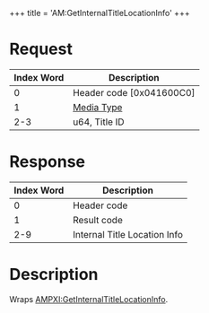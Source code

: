 +++
title = 'AM:GetInternalTitleLocationInfo'
+++

# Request

| Index Word | Description                                            |
|------------|--------------------------------------------------------|
| 0          | Header code \[0x041600C0\]                             |
| 1          | [Media Type](Filesystem_services#mediatype "wikilink") |
| 2-3        | u64, Title ID                                          |

# Response

| Index Word | Description                  |
|------------|------------------------------|
| 0          | Header code                  |
| 1          | Result code                  |
| 2-9        | Internal Title Location Info |

# Description

Wraps
[AMPXI:GetInternalTitleLocationInfo](AMPXI:GetInternalTitleLocationInfo "wikilink").
